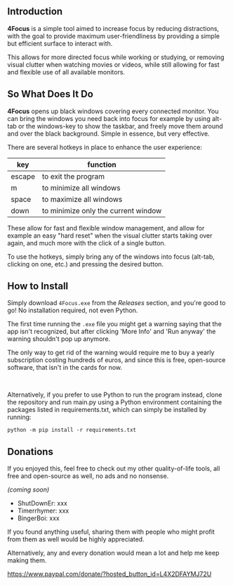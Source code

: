 ## Introduction
**4Focus** is a simple tool aimed to increase focus by reducing distractions, with the goal to provide maximum user-friendliness by providing a simple but efficient surface to interact with. 

This allows for more directed focus while working or studying, or removing visual clutter when watching movies or videos, while still allowing for fast and flexible use of all available monitors.


## So What Does It Do
**4Focus** opens up black windows covering every connected monitor. You can bring the windows you need back into focus for example by using alt-tab or the windows-key to show the taskbar, and freely move them around and over the black background. Simple in essence, but very effective.

There are several hotkeys in place to enhance the user experience:


| key | function |
|-|-|
| escape | to exit the program |
| m | to minimize all windows |
| space | to maximize all windows |
| down | to minimize only the current window |


These allow for fast and flexible window management, and allow for example an easy "hard reset" when the visual clutter starts taking over again, and much more with the click of a single button.

To use the hotkeys, simply bring any of the windows into focus (alt-tab, clicking on one, etc.) and pressing the desired button.


## How to Install

Simply download `4Focus.exe` from the _Releases_ section, and you're good to go! No installation required, not even Python.

The first time running the `.exe` file you might get a warning saying that the app isn't recognized, but after clicking 'More Info' and 'Run anyway' the warning shouldn't pop up anymore.

The only way to get rid of the warning would require me to buy a yearly subscription costing hundreds of euros, and since this is free, open-source software, that isn't in the cards for now.

<br>

Alternatively, if you prefer to use Python to run the program instead, clone the repository and run main.py using a Python environment containing the packages listed in requirements.txt, which can simply be installed by running:

```batch
python -m pip install -r requirements.txt
```


## Donations
If you enjoyed this, feel free to check out my other quality-of-life tools, all free and open-source as well, no ads and no nonsense.

_(coming soon)_
- ShutDownEr: xxx
- Timerrhymer: xxx
- BingerBoi: xxx

If you found anything useful, sharing them with people who might profit from them as well would be highly appreciated.

Alternatively, any and every donation would mean a lot and help me keep making them.

https://www.paypal.com/donate/?hosted_button_id=L4X2DFAYMJ72U